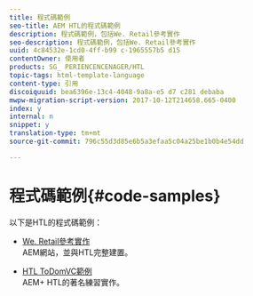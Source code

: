 ```yaml
---
title: 程式碼範例
seo-title: AEM HTL的程式碼範例
description: 程式碼範例，包括We. Retail參考實作
seo-description: 程式碼範例，包括We. Retail參考實作
uuid: 4c84532e-1cd0-4ff-b99 c-1965557b5 d15
contentOwner: 使用者
products: SG_ PERIENCENCENAGER/HTL
topic-tags: html-template-language
content-type: 引用
discoiquuid: bea6396e-13c4-4048-9a8a-e5 d7 c281 debaba
mwpw-migration-script-version: 2017-10-12T214658.665-0400
index: y
internal: n
snippet: y
translation-type: tm+mt
source-git-commit: 796c55d3d85e6b5a3efaa5c04a25be1b0b4e54dd

---
```



# 程式碼範例{#code-samples}

以下是HTL的程式碼範例：

* [We. Retail參考實作](https://helpx.adobe.com/experience-manager/6-4/sites/developing/using/we-retail.html)\
   AEM網站，並與HTL完整建置。

* [HTL ToDomVC範例](https://github.com/Adobe-Marketing-Cloud/aem-sightly-sample-todomvc)\
   AEM+ HTL的著名練習實作。
